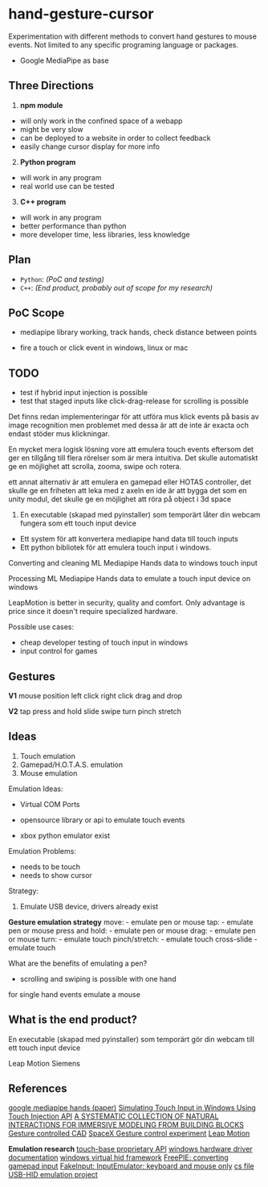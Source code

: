 # hand-gesture-cursor
 Experimentation with different methods to convert hand gestures to mouse events. Not limited to any specific programing language or packages.

- Google MediaPipe as base


## Three Directions

1. **npm module** 
  - will only work in the confined space of a webapp  
  - might be very slow
  - can be deployed to a website in order to collect feedback
  - easily change cursor display for more info

2. **Python program** 
  - will work in any program
  - real world use can be tested

3. **C++ program**
  - will work in any program
  - better performance than python
  - more developer time, less libraries, less knowledge 

## Plan

- `Python`: *(PoC and testing)*
- `C++`: *(End product, probably out of scope for my research)*

## PoC Scope

- mediapipe library working, track hands, check distance between points

- fire a touch or click event in windows, linux or mac  


## TODO
- test if hybrid input injection is possible 
- test that staged inputs like click-drag-release for scrolling is possible  




Det finns redan implementeringar för att utföra mus klick events på basis av image recognition 
men problemet med dessa är att de inte är exacta och endast stöder mus klickningar.   

En mycket mera logisk lösning vore att emulera touch events eftersom det ger en tillgång till 
flera rörelser som är mera intuitiva. 
Det skulle automatiskt ge en möjlighet att scrolla, zooma, swipe och rotera.  

ett annat alternativ är att emulera en gamepad eller HOTAS controller, det skulle ge en friheten att leka med z axeln 
en ide är att bygga det som en unity modul, det skulle ge en möjlighet att röra på object i 3d space 




1. En executable (skapad med pyinstaller) som temporärt låter din webcam fungera som ett touch input device 
- Ett system för att konvertera mediapipe hand data till touch inputs 
- Ett python bibliotek för att emulera touch input i windows.


Converting and cleaning ML Mediapipe Hands data to windows touch input

Processing ML Mediapipe Hands data to emulate a touch input device on windows 


LeapMotion is better in security, quality and comfort. Only advantage is price since it doesn't require specialized hardware. 

Possible use cases:
- cheap developer testing of touch input in windows
- input control for games 






## **Gestures**

**V1**
mouse position 
left click 
right click
drag and drop


**V2**
tap
press and hold
slide
swipe
turn
pinch
stretch

## Ideas 

1. Touch emulation
2. Gamepad/H.O.T.A.S. emulation 
3. Mouse emulation 


Emulation Ideas:
- Virtual COM Ports 
- opensource library or api to emulate touch events 

- xbox python emulator exist

Emulation Problems:
- needs to be touch 
- needs to show cursor 

Strategy:
1. Emulate USB device, drivers already exist 



**Gesture emulation strategy**
move:             -  emulate pen or mouse 
tap:              -  emulate pen or mouse 
press and hold:   -  emulate pen or mouse 
drag:             -  emulate pen or mouse 
turn:             -  emulate touch 
pinch/stretch:    -  emulate touch
cross-slide       -  emulate touch 

What are the benefits of emulating a pen? 
- scrolling and swiping is possible with one hand 


for single hand events emulate a mouse



## What is the end product? 
En executable (skapad med pyinstaller) som temporärt gör din webcam till ett touch input device 


Leap Motion 
Siemens 


## References
[google mediapipe hands (paper)](https://arxiv.org/abs/2006.10214)
[Simulating Touch Input in Windows Using Touch Injection API](https://social.technet.microsoft.com/wiki/contents/articles/6460.simulating-touch-input-in-windows-8-using-touch-injection-api.aspx?PageIndex=2)
[A SYSTEMATIC COLLECTION OF NATURAL INTERACTIONS FOR IMMERSIVE MODELING FROM BUILDING BLOCKS](https://www.cambridge.org/core/journals/proceedings-of-the-design-society/article/systematic-collection-of-natural-interactions-for-immersive-modeling-from-building-blocks/59755C727679258E3B3A926DD52B040E)
[Gesture controlled CAD](https://dmf-lab.co.uk/gesture-controlled-cad/)
[SpaceX Gesture control experiment](https://www.youtube.com/watch?v=xNqs_S-zEBY)
[Leap Motion](https://scholar.google.com/scholar?hl=en&as_sdt=0%2C5&q=Leap+Motion+Controller&btnG=)




**Emulation research**
[touch-base proprietary API](https://support.touch-base.com/Documentation/50117/Application-Programming-Interface)
[windows hardware driver documentation](https://docs.microsoft.com/en-us/windows-hardware/drivers/)
[windows virtual hid framework](https://docs.microsoft.com/en-gb/windows-hardware/drivers/hid/virtual-hid-framework--vhf-)
[FreePIE: converting gamepad input](https://andersmalmgren.github.io/FreePIE/)
[FakeInput: ](https://github.com/uiii/FakeInput)
[InputEmulator: keyboard and mouse only](https://github.com/behzad62/InputEmulator)
[cs file](https://stackoverflow.com/questions/3352529/wpf-is-there-a-possibility-to-route-ordinary-mouse-events-to-touch-events-in/4652169#4652169)
[USB-HID emulation project](https://www.codeproject.com/Articles/1001891/A-USB-HID-Keyboard-Mouse-Touchscreen-emulator-with)